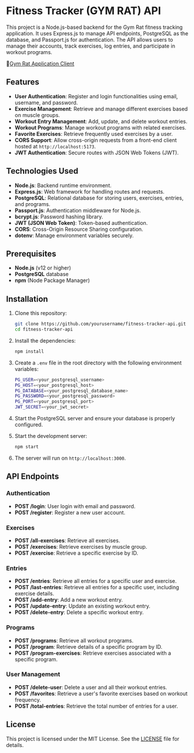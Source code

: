 
# Fitness Tracker (GYM RAT) API

This project is a Node.js-based backend for the Gym Rat fitness tracking application. It uses Express.js to manage API endpoints, PostgreSQL as the database, and Passport.js for authentication. The API allows users to manage their accounts, track exercises, log entries, and participate in workout programs.

🔗[Gym Rat Application Client](https://github.com/chatzakis/gym-rat-web-client)

## Features

- **User Authentication**: Register and login functionalities using email, username, and password.
- **Exercise Management**: Retrieve and manage different exercises based on muscle groups.
- **Workout Entry Management**: Add, update, and delete workout entries.
- **Workout Programs**: Manage workout programs with related exercises.
- **Favorite Exercises**: Retrieve frequently used exercises by a user.
- **CORS Support**: Allow cross-origin requests from a front-end client hosted at `http://localhost:5173`.
- **JWT Authentication**: Secure routes with JSON Web Tokens (JWT).

## Technologies Used

- **Node.js**: Backend runtime environment.
- **Express.js**: Web framework for handling routes and requests.
- **PostgreSQL**: Relational database for storing users, exercises, entries, and programs.
- **Passport.js**: Authentication middleware for Node.js.
- **bcrypt.js**: Password hashing library.
- **JWT (JSON Web Token)**: Token-based authentication.
- **CORS**: Cross-Origin Resource Sharing configuration.
- **dotenv**: Manage environment variables securely.

## Prerequisites

- **Node.js** (v12 or higher)
- **PostgreSQL** database
- **npm** (Node Package Manager)

## Installation

1. Clone this repository:
   ```bash
   git clone https://github.com/yourusername/fitness-tracker-api.git
   cd fitness-tracker-api
   ```

2. Install the dependencies:
   ```bash
   npm install
   ```

3. Create a `.env` file in the root directory with the following environment variables:
   ```bash
   PG_USER=<your_postgresql_username>
   PG_HOST=<your_postgresql_host>
   PG_DATABASE=<your_postgresql_database_name>
   PG_PASSWORD=<your_postgresql_password>
   PG_PORT=<your_postgresql_port>
   JWT_SECRET=<your_jwt_secret>
   ```

4. Start the PostgreSQL server and ensure your database is properly configured.

5. Start the development server:
   ```bash
   npm start
   ```

6. The server will run on `http://localhost:3000`.

## API Endpoints

### Authentication

- **POST /login**: User login with email and password.
- **POST /register**: Register a new user account.

### Exercises

- **POST /all-exercises**: Retrieve all exercises.
- **POST /exercises**: Retrieve exercises by muscle group.
- **POST /exercise**: Retrieve a specific exercise by ID.

### Entries

- **POST /entries**: Retrieve all entries for a specific user and exercise.
- **POST /last-entries**: Retrieve all entries for a specific user, including exercise details.
- **POST /add-entry**: Add a new workout entry.
- **POST /update-entry**: Update an existing workout entry.
- **POST /delete-entry**: Delete a specific workout entry.

### Programs

- **POST /programs**: Retrieve all workout programs.
- **POST /program**: Retrieve details of a specific program by ID.
- **POST /program-exercises**: Retrieve exercises associated with a specific program.

### User Management

- **POST /delete-user**: Delete a user and all their workout entries.
- **POST /favorites**: Retrieve a user's favorite exercises based on workout frequency.
- **POST /total-entries**: Retrieve the total number of entries for a user.

## License

This project is licensed under the MIT License. See the [LICENSE](LICENSE) file for details.
